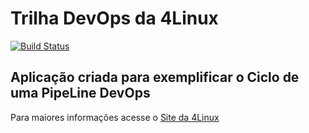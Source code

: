 # Trilha DevOps da 4Linux

<!-- Altere a Flag abaixo com sua URL do Travis -->
[![Build Status](https://travis-ci.org/diegogrr/DevOpsLab-HelloWorld.svg?branch=master)](https://travis-ci.org/diegogrr/DevOpsLab-HelloWorld)

## Aplicação criada para exemplificar o Ciclo de uma PipeLine DevOps


Para maiores informações acesse o [Site da 4Linux](https://www.4linux.com.br/cursos/devops)
